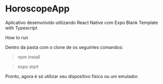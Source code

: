# HoroscopeApp
Aplicativo desenvolvido utilizando React Native com Expo Blank Template with Typescript

How to run

  Dentro da pasta com o clone de os seguintes comandos:
  
   > npm install
   
   > expo start
   
 Pronto, agora é só utilizar seu dispositivo físico ou um emulador.
